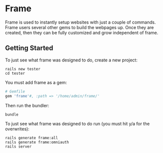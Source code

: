 Frame
=====

Frame is used to instantly setup websites with just a couple of commands.  Frame users several other gems to build the
webpages up.  Once they are created, then they can be fully customized and grow independent of frame.


## Getting Started

To just see what frame was designed to do, create a new project:

```console
rails new tester
cd tester
```

You must add frame as a gem:
```ruby
# Gemfile
gem 'frame'#, :path => '/home/admin/frame/'
```


Then run the bundler:
```console
bundle
```

To just see what frame was designed to do run (you must hit y/a for the overwrites):

```console
rails generate frame:all
rails generate frame:omniauth
rails server

```
